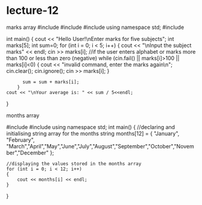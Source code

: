 # lecture-12

marks array
#include <array>
#include <string>
#include <algorithm>
using namespace std;
#include <iostream>

int main()
{
    cout << "Hello User!\nEnter marks for five subjects";
    int marks[5];
    int sum=0;
    for (int i = 0; i < 5; i++)
    {
        cout << "\nInput the subject marks" << endl;
        cin >> marks[i];
	//if the user enters alphabet or marks more than 100 or less than zero (negative)
        while (cin.fail() || marks[i]>100 || marks[i]<0) {
            cout << "invalid command, enter the marks again\n";
            cin.clear();
            cin.ignore();
            cin >> marks[i];
        }

          sum = sum + marks[i];
        }
    cout << "\nYour average is: " << sum / 5<<endl;
}
  
months array
  
  #include <iostream>
#include <string>
using namespace std;
int main()
{
    //declaring and initialising string array for the months
    string months[12] = { "January", "February", "March","April","May","June","July","August","September","October","November","December" };
    
    //displaying the values stored in the months array
    for (int i = 0; i < 12; i++)
    {
        cout << months[i] << endl;
    }
}
  
